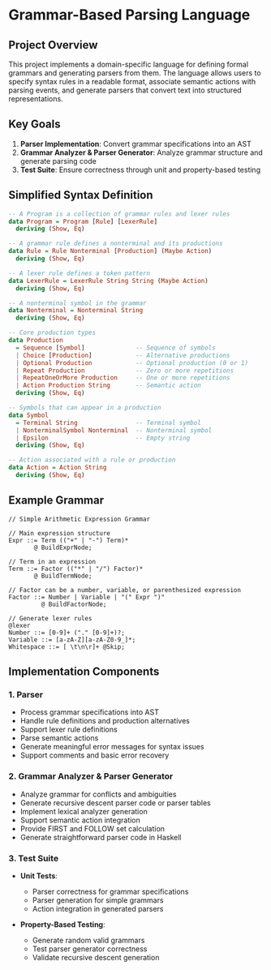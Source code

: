 # Grammar-Based Parsing Language

## Project Overview
This project implements a domain-specific language for defining formal grammars and generating parsers from them. The language allows users to specify syntax rules in a readable format, associate semantic actions with parsing events, and generate parsers that convert text into structured representations.

## Key Goals
1. **Parser Implementation**: Convert grammar specifications into an AST
2. **Grammar Analyzer & Parser Generator**: Analyze grammar structure and generate parsing code
3. **Test Suite**: Ensure correctness through unit and property-based testing

## Simplified Syntax Definition

```haskell
-- A Program is a collection of grammar rules and lexer rules
data Program = Program [Rule] [LexerRule]
  deriving (Show, Eq)

-- A grammar rule defines a nonterminal and its productions
data Rule = Rule Nonterminal [Production] (Maybe Action)
  deriving (Show, Eq)

-- A lexer rule defines a token pattern
data LexerRule = LexerRule String String (Maybe Action)
  deriving (Show, Eq)

-- A nonterminal symbol in the grammar
data Nonterminal = Nonterminal String
  deriving (Show, Eq)

-- Core production types
data Production
  = Sequence [Symbol]              -- Sequence of symbols
  | Choice [Production]            -- Alternative productions
  | Optional Production            -- Optional production (0 or 1)
  | Repeat Production              -- Zero or more repetitions
  | RepeatOneOrMore Production     -- One or more repetitions
  | Action Production String       -- Semantic action
  deriving (Show, Eq)

-- Symbols that can appear in a production
data Symbol
  = Terminal String                -- Terminal symbol
  | NonterminalSymbol Nonterminal  -- Nonterminal symbol
  | Epsilon                        -- Empty string
  deriving (Show, Eq)

-- Action associated with a rule or production
data Action = Action String
  deriving (Show, Eq)
```

## Example Grammar
```
// Simple Arithmetic Expression Grammar

// Main expression structure
Expr ::= Term (("+" | "-") Term)*
       @ BuildExprNode;

// Term in an expression
Term ::= Factor (("*" | "/") Factor)*
       @ BuildTermNode;

// Factor can be a number, variable, or parenthesized expression
Factor ::= Number | Variable | "(" Expr ")"
         @ BuildFactorNode;

// Generate lexer rules
@lexer
Number ::= [0-9]+ ("." [0-9]+)?;
Variable ::= [a-zA-Z][a-zA-Z0-9_]*;
Whitespace ::= [ \t\n\r]+ @Skip;
```

## Implementation Components

### 1. Parser
- Process grammar specifications into AST
- Handle rule definitions and production alternatives
- Support lexer rule definitions
- Parse semantic actions
- Generate meaningful error messages for syntax issues
- Support comments and basic error recovery

### 2. Grammar Analyzer & Parser Generator
- Analyze grammar for conflicts and ambiguities
- Generate recursive descent parser code or parser tables
- Implement lexical analyzer generation
- Support semantic action integration
- Provide FIRST and FOLLOW set calculation
- Generate straightforward parser code in Haskell

### 3. Test Suite
- **Unit Tests**:
  - Parser correctness for grammar specifications
  - Parser generation for simple grammars
  - Action integration in generated parsers
  
- **Property-Based Testing**:
  - Generate random valid grammars
  - Test parser generator correctness
  - Validate recursive descent generation
